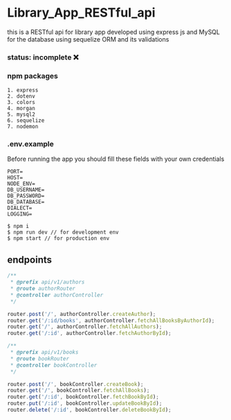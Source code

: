 # Library_App_RESTful_api

this is a RESTful api for library app developed using express js and MySQL for the database using sequelize ORM and its validations

### status: incomplete ❌

### npm packages

```
1. express
2. dotenv
3. colors
4. morgan
5. mysql2
6. sequelize
7. nodemon
```

### .env.example

Before running the app you should fill these fields with your own credentials

```
PORT=
HOST=
NODE_ENV=
DB_USERNAME=
DB_PASSWORD=
DB_DATABASE=
DIALECT=
LOGGING=
```

```
$ npm i
$ npm run dev // for development env
$ npm start // for production env

```

## endpoints

```javascript
/**
 * @prefix api/v1/authors
 * @route authorRouter
 * @controller authorController
 */

router.post('/', authorController.createAuthor);
router.get('/:id/books', authorController.fetchAllBooksByAuthorId);
router.get('/', authorController.fetchAllAuthors);
router.get('/:id', authorController.fetchAuthorById);
```

```javascript
/**
 * @prefix api/v1/books
 * @route bookRouter
 * @controller bookController
 */

router.post('/', bookController.createBook);
router.get('/', bookController.fetchAllBooks);
router.get('/:id', bookController.fetchBookById);
router.put('/:id', bookController.updateBookById);
router.delete('/:id', bookController.deleteBookById);
```
